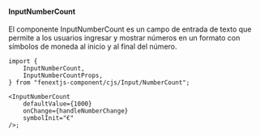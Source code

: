 #### InputNumberCount

El componente InputNumberCount es un campo de entrada de texto que permite a los usuarios ingresar y mostrar números en un formato con símbolos de moneda al inicio y al final del número.

```tsx
import {
    InputNumberCount,
    InputNumberCountProps,
} from "fenextjs-component/cjs/Input/NumberCount";

<InputNumberCount
    defaultValue={1000}
    onChange={handleNumberChange}
    symbolInit="€"
/>;
```
